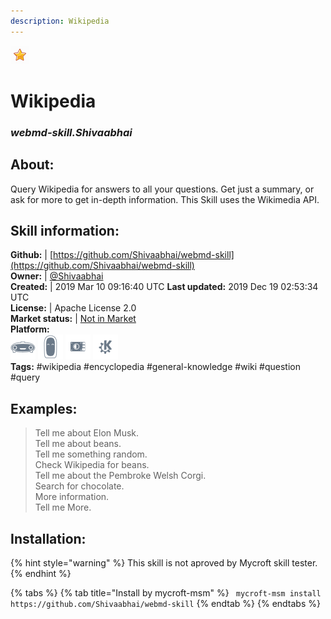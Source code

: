 ```yaml
---
description: Wikipedia
---
```


![](../.gitbook/assets/star.png)  
# Wikipedia  
### _webmd-skill.Shivaabhai_  
## About:  
Query Wikipedia for answers to all your questions.  Get just a summary, or ask for more to get in-depth information.
This Skill uses the Wikimedia API.

## Skill information:  
**Github:** | [https://github.com/Shivaabhai/webmd-skill](https://github.com/Shivaabhai/webmd-skill)  
**Owner:** | [@Shivaabhai](https://github.com/Shivaabhai)  
**Created:** | 2019 Mar 10 09:16:40 UTC  **Last updated:** 2019 Dec 19 02:53:34 UTC  
**License:** | Apache License 2.0  
**Market status:** | [Not in Market](https://market.mycroft.ai/skill/)  
**Platform:**  
 ![Mark I](../.gitbook/assets/mark-1-icon.png)  ![Mark II](../.gitbook/assets/mark-2-icon.png)  ![Picroft](../.gitbook/assets/picroft-icon.png)  ![plasmoid](../.gitbook/assets/kde.png)   
**Tags:** \#wikipedia \#encyclopedia \#general-knowledge \#wiki \#question \#query   
## Examples:  
> Tell me about Elon Musk.  
> Tell me about beans.  
> Tell me something random.  
> Check Wikipedia for beans.  
> Tell me about the Pembroke Welsh Corgi.  
> Search for chocolate.  
> More information.  
> Tell me More.  
  
## Installation:  
{% hint style="warning" %}
This skill is not aproved by Mycroft skill tester.
{% endhint %}
    
{% tabs %}
{% tab title="Install by mycroft-msm" %}
``` mycroft-msm install https://github.com/Shivaabhai/webmd-skill```
{% endtab %}
  {% endtabs %}
  